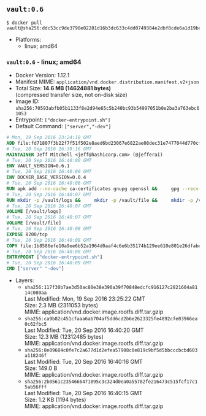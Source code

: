 ## `vault:0.6`

```console
$ docker pull vault@sha256:ddc53cc9de3798e02201d16b3dc633c4dd0749384e2dbf8cde6a1d19bc0829db
```

-	Platforms:
	-	linux; amd64

### `vault:0.6` - linux; amd64

-	Docker Version: 1.12.1
-	Manifest MIME: `application/vnd.docker.distribution.manifest.v2+json`
-	Total Size: **14.6 MB (14624881 bytes)**  
	(compressed transfer size, not on-disk size)
-	Image ID: `sha256:70593abfb05b1133f8e2d94e65c5b240bc93b54997051b0e2ba3a763ebc61053`
-	Entrypoint: `["docker-entrypoint.sh"]`
-	Default Command: `["server","-dev"]`

```dockerfile
# Mon, 19 Sep 2016 23:24:18 GMT
ADD file:fd71807f3b22f7f51f502e8aed6bd23067e6822ae08dec31e7477044d770cf48 in / 
# Tue, 20 Sep 2016 16:39:16 GMT
MAINTAINER Jeff Mitchell <jeff@hashicorp.com> (@jefferai)
# Tue, 20 Sep 2016 16:40:00 GMT
ENV VAULT_VERSION=0.6.1
# Tue, 20 Sep 2016 16:40:00 GMT
ENV DOCKER_BASE_VERSION=0.0.4
# Tue, 20 Sep 2016 16:40:06 GMT
RUN apk add --no-cache ca-certificates gnupg openssl &&     gpg --recv-keys 91A6E7F85D05C65630BEF18951852D87348FFC4C &&     mkdir -p /tmp/build &&     cd /tmp/build &&     wget https://releases.hashicorp.com/docker-base/${DOCKER_BASE_VERSION}/docker-base_${DOCKER_BASE_VERSION}_linux_amd64.zip &&     wget https://releases.hashicorp.com/docker-base/${DOCKER_BASE_VERSION}/docker-base_${DOCKER_BASE_VERSION}_SHA256SUMS &&     wget https://releases.hashicorp.com/docker-base/${DOCKER_BASE_VERSION}/docker-base_${DOCKER_BASE_VERSION}_SHA256SUMS.sig &&     gpg --batch --verify docker-base_${DOCKER_BASE_VERSION}_SHA256SUMS.sig docker-base_${DOCKER_BASE_VERSION}_SHA256SUMS &&     grep ${DOCKER_BASE_VERSION}_linux_amd64.zip docker-base_${DOCKER_BASE_VERSION}_SHA256SUMS | sha256sum -c &&     unzip docker-base_${DOCKER_BASE_VERSION}_linux_amd64.zip &&     cp bin/gosu bin/dumb-init /bin &&     wget https://releases.hashicorp.com/vault/${VAULT_VERSION}/vault_${VAULT_VERSION}_linux_amd64.zip &&     wget https://releases.hashicorp.com/vault/${VAULT_VERSION}/vault_${VAULT_VERSION}_SHA256SUMS &&     wget https://releases.hashicorp.com/vault/${VAULT_VERSION}/vault_${VAULT_VERSION}_SHA256SUMS.sig &&     gpg --batch --verify vault_${VAULT_VERSION}_SHA256SUMS.sig vault_${VAULT_VERSION}_SHA256SUMS &&     grep vault_${VAULT_VERSION}_linux_amd64.zip vault_${VAULT_VERSION}_SHA256SUMS | sha256sum -c &&     unzip -d /bin vault_${VAULT_VERSION}_linux_amd64.zip &&     cd /tmp &&     rm -rf /tmp/build &&     apk del gnupg openssl &&     rm -rf /root/.gnupg
# Tue, 20 Sep 2016 16:40:07 GMT
RUN mkdir -p /vault/logs &&     mkdir -p /vault/file &&     mkdir -p /vault/config
# Tue, 20 Sep 2016 16:40:07 GMT
VOLUME [/vault/logs]
# Tue, 20 Sep 2016 16:40:07 GMT
VOLUME [/vault/file]
# Tue, 20 Sep 2016 16:40:08 GMT
EXPOSE 8200/tcp
# Tue, 20 Sep 2016 16:40:08 GMT
COPY file:1b8586efe10a9ee6b52a1964d0aaf4c6e6b35174b129ee610e801e26dfabedd3 in /usr/local/bin/docker-entrypoint.sh 
# Tue, 20 Sep 2016 16:40:08 GMT
ENTRYPOINT ["docker-entrypoint.sh"]
# Tue, 20 Sep 2016 16:40:09 GMT
CMD ["server" "-dev"]
```

-	Layers:
	-	`sha256:117f30b7ae3d50ac80e38e390a39f70848edcfc916127c2821604a8114c080aa`  
		Last Modified: Mon, 19 Sep 2016 23:25:22 GMT  
		Size: 2.3 MB (2311053 bytes)  
		MIME: application/vnd.docker.image.rootfs.diff.tar.gzip
	-	`sha256:ca9b82c451cfaaa6ab704af5dd6cd2b6e2623325fe4892cfe03966ea0c62fbc5`  
		Last Modified: Tue, 20 Sep 2016 16:40:20 GMT  
		Size: 12.3 MB (12312485 bytes)  
		MIME: application/vnd.docker.image.rootfs.diff.tar.gzip
	-	`sha256:8e09684c0fe7c2a677d1d2efea57908c0e819c9bf5d5bbcccbcbd603a118246f`  
		Last Modified: Tue, 20 Sep 2016 16:40:16 GMT  
		Size: 149.0 B  
		MIME: application/vnd.docker.image.rootfs.diff.tar.gzip
	-	`sha256:2b0561c2354666471095c3c324d0ea0a55782fe216473c515fcf17c15ab56fff`  
		Last Modified: Tue, 20 Sep 2016 16:40:15 GMT  
		Size: 1.2 KB (1194 bytes)  
		MIME: application/vnd.docker.image.rootfs.diff.tar.gzip
